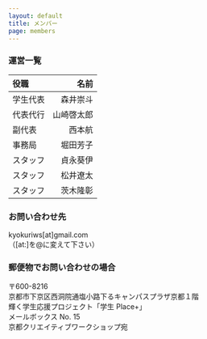 ```yaml
---
layout: default
title: メンバー
page: members
---
```


### 運営一覧

|役職|名前|
|:-|-:|
|学生代表|森井崇斗|
|代表代行|山崎啓太郎|
|副代表|西本航|
|事務局|堀田芳子|
|スタッフ|貞永葵伊|
|スタッフ|松井遼太|
|スタッフ|茨木隆彰|



### お問い合わせ先

kyokuriws\[at\]gmail.com  
（\[at:\]を@に変えて下さい）

### 郵便物でお問い合わせの場合

〒600-8216  
京都市下京区西洞院通塩小路下るキャンパスプラザ京都１階  
輝く学生応援プロジェクト「学生 Place+」  
メールボックス No. 15  
京都クリエイティブワークショップ宛  
